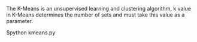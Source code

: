 The K-Means is an unsupervised learning and clustering algorithm, k value in K-Means determines the number of sets and must take this value as a parameter.

$python kmeans.py

